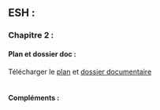 ## ESH :
### **Chapitre 2 :**
#### Plan et dossier doc : <br />
Télécharger le [plan](http://download1500.mediafire.com/x11n1gmvo7tg/qu2x3a7u294q46c/Plan+chapitre+intro.pdf) et [dossier documentaire](http://download13.mediafire.com/b4x9lp4l9e2g/mcfg1jfhnkj9ub0/Dossier+doc+chap+intro.pdf) <br /><br />
#### Compléments : <br />

